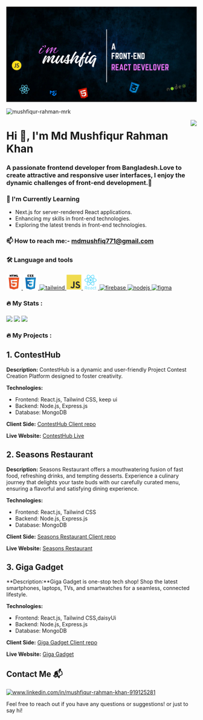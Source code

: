 ![MasterHead](https://raw.githubusercontent.com/mushfiqur-rahman-mrk/giga-gadget-client/main/src/assets/i%20m.png)

<p align="left"> <img src="https://komarev.com/ghpvc/?username=mushfiqur-rahman-mrk&label=Profile%20views&color=0e75b6&style=flat" alt="mushfiqur-rahman-mrk" /> </p>
 <img align="right" height="200" src="https://img.etimg.com/thumb/width-420,height-315,imgsize-638053,resizemode-75,msid-84146083/prime/technology-and-startups/booting-up-developer-economy-how-tech-startups-are-helping-coders-build-and-test-software-faster.jpg"  />
 

<h1 align="left">Hi 👋, I'm Md Mushfiqur Rahman Khan</h1>
<h3 align="left">A passionate frontend developer from Bangladesh.Love to create attractive and responsive user interfaces, I enjoy the dynamic challenges of front-end development.🌟</h3>

### 🌱 I'm Currently Learning

- Next.js for server-rendered React applications.
- Enhancing my skills in front-end technologies.
- Exploring the latest trends in front-end technologies.
 
### 📫 How to reach me:- **mdmushfiq771@gmail.com**
###


<h3 align="left">🛠 Language and tools</h3>

###
<p align="left">
  <a href="https://www.w3.org/html/" target="_blank" rel="noreferrer">
    <img src="https://raw.githubusercontent.com/devicons/devicon/master/icons/html5/html5-original-wordmark.svg" alt="html5" width="40" height="40"/>
  </a>
  <a href="https://www.w3schools.com/css/" target="_blank" rel="noreferrer">
    <img src="https://raw.githubusercontent.com/devicons/devicon/master/icons/css3/css3-original-wordmark.svg" alt="css3" width="40" height="40"/>
  </a>
  <a href="https://tailwindcss.com/" target="_blank" rel="noreferrer">
    <img src="https://www.vectorlogo.zone/logos/tailwindcss/tailwindcss-icon.svg" alt="tailwind" width="40" height="40"/>
  </a>
  <a href="https://developer.mozilla.org/en-US/docs/Web/JavaScript" target="_blank" rel="noreferrer">
    <img src="https://raw.githubusercontent.com/devicons/devicon/master/icons/javascript/javascript-original.svg" alt="javascript" width="40" height="40"/>
  </a>
  <a href="https://reactjs.org/" target="_blank" rel="noreferrer">
    <img src="https://raw.githubusercontent.com/devicons/devicon/master/icons/react/react-original-wordmark.svg" alt="react" width="40" height="40"/>
  </a>
  <a href="https://firebase.google.com/" target="_blank" rel="noreferrer">
    <img src="https://www.vectorlogo.zone/logos/firebase/firebase-icon.svg" alt="firebase" width="40" height="40"/>
  </a>
  <a href="https://nodejs.org" target="_blank" rel="noreferrer">
    <img src="https://www.vectorlogo.zone/logos/nodejs/nodejs-icon.svg" alt="nodejs" width="40" height="40"/>
  </a>
 
  <a href="https://www.figma.com/" target="_blank" rel="noreferrer">
    <img src="https://www.vectorlogo.zone/logos/figma/figma-icon.svg" alt="figma" width="40" height="40"/>
  </a>
</p>


<h3 align="left">🔥   My Stats :</h3>

###

![](http://github-profile-summary-cards.vercel.app/api/cards/profile-details?username=mushfiqur-rahman-mrk&theme=nightowl)
![](http://github-profile-summary-cards.vercel.app/api/cards/stats?username=mushfiqur-rahman-mrk&theme=nightowl)
![](http://github-profile-summary-cards.vercel.app/api/cards/repos-per-language?username=mushfiqur-rahman-mrk&theme=nightowl)


<h3 align="left">🔥   My Projects :</h3>

###
## 1. ContestHub

**Description:** ContestHub is a dynamic and user-friendly Project Contest Creation Platform designed to foster creativity.

**Technologies:**
- Frontend: React.js, Tailwind CSS, keep ui
- Backend: Node.js, Express.js
- Database: MongoDB

**Client Side:** [ContestHub Client repo](https://github.com/mushfiqur-rahman-mrk/contestHub-client)

**Live Website:** [ContestHub Live](https://contest-hub-49839.web.app/)

## 2. Seasons Restaurant

**Description:** Seasons Restaurant offers a mouthwatering fusion of fast food, refreshing drinks, and tempting desserts. Experience a culinary journey that delights your taste buds with our carefully curated menu, ensuring a flavorful and satisfying dining experience. 

**Technologies:**
- Frontend: React.js, Tailwind CSS
- Backend: Node.js, Express.js
- Database: MongoDB

**Client Side:** [Seasons Restaurant Client repo](https://github.com/mushfiqur-rahman-mrk/seasons-resturent-client)

**Live Website:** [Seasons Restaurant](https://seasons-c1591.web.app)

## 3. Giga Gadget

**Description:**Giga Gadget is one-stop tech shop! Shop the latest smartphones, laptops, TVs, and smartwatches for a seamless, connected lifestyle.

**Technologies:**
- Frontend: React.js, Tailwind CSS,daisyUi
- Backend: Node.js, Express.js
- Database: MongoDB

**Client Side:** [Giga Gadget Client repo](https://github.com/mushfiqur-rahman-mrk/giga-gadget-client)

**Live Website:** [Giga Gadget](https://giga-gadget.web.app/)

###

<h2 align="left">Contact Me 📬</h3>
<p align="left">
<a href="https://linkedin.com/in/www.linkedin.com/in/mushfiqur-rahman-khan-919125281" target="blank"><img align="center" src="https://raw.githubusercontent.com/rahuldkjain/github-profile-readme-generator/master/src/images/icons/Social/linked-in-alt.svg" alt="www.linkedin.com/in/mushfiqur-rahman-khan-919125281" height="30" width="40" /></a>
</p>

Feel free to reach out if you have any questions or suggestions! or just to say hi!

###



 
